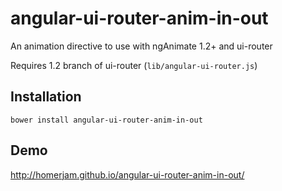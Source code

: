 # angular-ui-router-anim-in-out

An animation directive to use with ngAnimate 1.2+ and ui-router

Requires 1.2 branch of ui-router (`lib/angular-ui-router.js`)

## Installation

`bower install angular-ui-router-anim-in-out`


## Demo

http://homerjam.github.io/angular-ui-router-anim-in-out/
